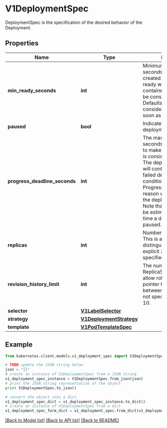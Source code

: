 # V1DeploymentSpec

DeploymentSpec is the specification of the desired behavior of the Deployment.

## Properties
Name | Type | Description | Notes
------------ | ------------- | ------------- | -------------
**min_ready_seconds** | **int** | Minimum number of seconds for which a newly created pod should be ready without any of its container crashing, for it to be considered available. Defaults to 0 (pod will be considered available as soon as it is ready) | [optional] 
**paused** | **bool** | Indicates that the deployment is paused. | [optional] 
**progress_deadline_seconds** | **int** | The maximum time in seconds for a deployment to make progress before it is considered to be failed. The deployment controller will continue to process failed deployments and a condition with a ProgressDeadlineExceeded reason will be surfaced in the deployment status. Note that progress will not be estimated during the time a deployment is paused. Defaults to 600s. | [optional] 
**replicas** | **int** | Number of desired pods. This is a pointer to distinguish between explicit zero and not specified. Defaults to 1. | [optional] 
**revision_history_limit** | **int** | The number of old ReplicaSets to retain to allow rollback. This is a pointer to distinguish between explicit zero and not specified. Defaults to 10. | [optional] 
**selector** | [**V1LabelSelector**](V1LabelSelector.md) |  | 
**strategy** | [**V1DeploymentStrategy**](V1DeploymentStrategy.md) |  | [optional] 
**template** | [**V1PodTemplateSpec**](V1PodTemplateSpec.md) |  | 

## Example

```python
from kubernetes.client.models.v1_deployment_spec import V1DeploymentSpec

# TODO update the JSON string below
json = "{}"
# create an instance of V1DeploymentSpec from a JSON string
v1_deployment_spec_instance = V1DeploymentSpec.from_json(json)
# print the JSON string representation of the object
print V1DeploymentSpec.to_json()

# convert the object into a dict
v1_deployment_spec_dict = v1_deployment_spec_instance.to_dict()
# create an instance of V1DeploymentSpec from a dict
v1_deployment_spec_form_dict = v1_deployment_spec.from_dict(v1_deployment_spec_dict)
```
[[Back to Model list]](../README.md#documentation-for-models) [[Back to API list]](../README.md#documentation-for-api-endpoints) [[Back to README]](../README.md)



